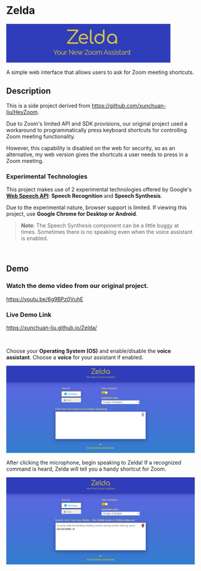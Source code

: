 # Zelda

![Header](/demo/header.jpg)

A simple web interface that allows users to ask for Zoom meeting shortcuts. 

## Description

This is a side project derived from https://github.com/xunchuan-liu/HeyZoom. 

Due to Zoom's limited API and SDK provisions, our original project used a workaround to programmatically press keyboard shortcuts for controlling Zoom meeting functionality. 

However, this capability is disabled on the web for security, so as an alternative, my web version gives the shortcuts a user needs to press in a Zoom meeting.

### Experimental Technologies
This project makes use of 2 experimental technologies offered by Google's [**Web Speech API**](https://developer.mozilla.org/en-US/docs/Web/API/Web_Speech_API): **Speech Recognition** and **Speech Synthesis**. 

Due to the experimental nature, browser support is limited. If viewing this project, use **Google Chrome for Desktop or Android**. 

> **Note**: The Speech Synthesis component can be a little buggy at times. Sometimes there is no speaking even when the voice assistant is enabled. 

&nbsp;

## Demo

### Watch the demo video from our original project.

https://youtu.be/6g9BPz0VuhE

### Live Demo Link
https://xunchuan-liu.github.io/Zelda/

&nbsp;

Choose your **Operating System (OS)** and enable/disable the **voice assistant**. Choose a **voice** for your assistant if enabled.

![1st Demo Image](/demo/demo1.jpg)

After clicking the microphone, begin speaking to Zelda! If a recognized command is heard, Zelda will tell you a handy shortcut for Zoom.

![2nd Demo Image](/demo/demo2.jpg)






